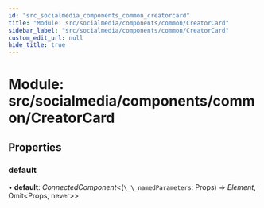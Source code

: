 ```yaml
---
id: "src_socialmedia_components_common_creatorcard"
title: "Module: src/socialmedia/components/common/CreatorCard"
sidebar_label: "src/socialmedia/components/common/CreatorCard"
custom_edit_url: null
hide_title: true
---
```


# Module: src/socialmedia/components/common/CreatorCard

## Properties

### default

• **default**: *ConnectedComponent*<(`\_\_namedParameters`: Props) => *Element*, Omit<Props, never\>\>
